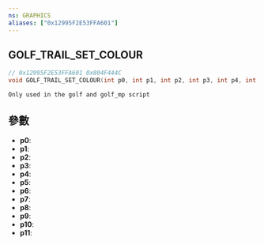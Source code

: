 ```yaml
---
ns: GRAPHICS
aliases: ["0x12995F2E53FFA601"]
---
```

## GOLF_TRAIL_SET_COLOUR

```c
// 0x12995F2E53FFA601 0x804F444C
void GOLF_TRAIL_SET_COLOUR(int p0, int p1, int p2, int p3, int p4, int p5, int p6, int p7, int p8, int p9, int p10, int p11);
```

```
Only used in the golf and golf_mp script  
```

## 參數
* **p0**: 
* **p1**: 
* **p2**: 
* **p3**: 
* **p4**: 
* **p5**: 
* **p6**: 
* **p7**: 
* **p8**: 
* **p9**: 
* **p10**: 
* **p11**: 

